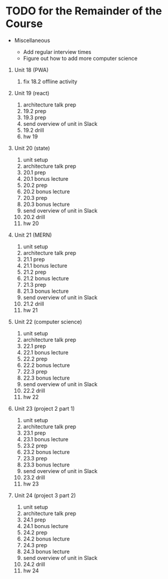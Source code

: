 # TODO for the Remainder of the Course

- Miscellaneous

  - Add regular interview times
  - Figure out how to add more computer science

1. Unit 18 (PWA)

   1. fix 18.2 offline activity

1. Unit 19 (react)

   1. architecture talk prep
   1. 19.2 prep
   1. 19.3 prep
   1. send overview of unit in Slack
   1. 19.2 drill
   1. hw 19

1. Unit 20 (state)

   1. unit setup
   1. architecture talk prep
   1. 20.1 prep
   1. 20.1 bonus lecture
   1. 20.2 prep
   1. 20.2 bonus lecture
   1. 20.3 prep
   1. 20.3 bonus lecture
   1. send overview of unit in Slack
   1. 20.2 drill
   1. hw 20

1. Unit 21 (MERN)

   1. unit setup
   1. architecture talk prep
   1. 21.1 prep
   1. 21.1 bonus lecture
   1. 21.2 prep
   1. 21.2 bonus lecture
   1. 21.3 prep
   1. 21.3 bonus lecture
   1. send overview of unit in Slack
   1. 21.2 drill
   1. hw 21

1. Unit 22 (computer science)

   1. unit setup
   1. architecture talk prep
   1. 22.1 prep
   1. 22.1 bonus lecture
   1. 22.2 prep
   1. 22.2 bonus lecture
   1. 22.3 prep
   1. 22.3 bonus lecture
   1. send overview of unit in Slack
   1. 22.2 drill
   1. hw 22

1. Unit 23 (project 2 part 1)

   1. unit setup
   1. architecture talk prep
   1. 23.1 prep
   1. 23.1 bonus lecture
   1. 23.2 prep
   1. 23.2 bonus lecture
   1. 23.3 prep
   1. 23.3 bonus lecture
   1. send overview of unit in Slack
   1. 23.2 drill
   1. hw 23

1. Unit 24 (project 3 part 2)

   1. unit setup
   1. architecture talk prep
   1. 24.1 prep
   1. 24.1 bonus lecture
   1. 24.2 prep
   1. 24.2 bonus lecture
   1. 24.3 prep
   1. 24.3 bonus lecture
   1. send overview of unit in Slack
   1. 24.2 drill
   1. hw 24
